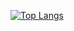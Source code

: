 [![Top Langs](https://github-readme-stats.vercel.app/api/top-langs/?username=Embeded-ojisan&theme=vue-dark&show_icons=true&layout=compact&langs_count=10&hide=)](https://github.com/Embeded-ojisan/github-readme-stats)
